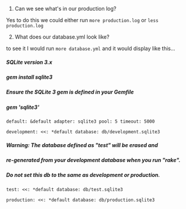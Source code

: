 1) Can we see what's in our production log?

Yes to do this we could either run `more production.log` or `less production.log`

2) What does our database.yml look like?

to see it I would run `more database.yml` and it would display like this...

##### SQLite version 3.x
#####   gem install sqlite3
#####
#####   Ensure the SQLite 3 gem is defined in your Gemfile
#####   gem 'sqlite3'
#####
`default: &default
  adapter: sqlite3
  pool: 5
  timeout: 5000`

`development:
  <<: *default
  database: db/development.sqlite3`

##### Warning: The database defined as "test" will be erased and
##### re-generated from your development database when you run "rake".
##### Do not set this db to the same as development or production.
`test:
  <<: *default
  database: db/test.sqlite3`

`production:
  <<: *default
  database: db/production.sqlite3`
